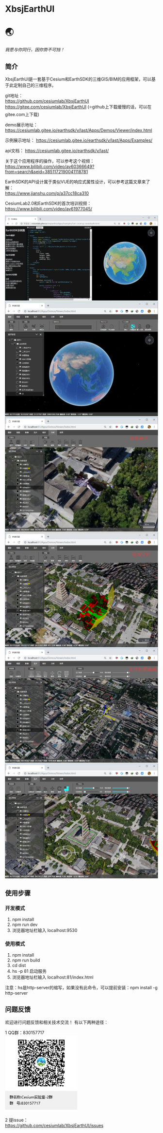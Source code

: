 # XbsjEarthUI

# 🌏
*我愿与你同行，因你势不可挡！*

## 简介
XbsjEarthUI是一套基于Cesium和EarthSDK的三维GIS/BIM的应用框架，可以基于此定制自己的三维程序。

git地址：  
https://github.com/cesiumlab/XbsjEarthUI   
https://gitee.com/cesiumlab/XbsjEarthUI (⭐github上下载缓慢的话，可以在gitee.com上下载)   

demo展示地址：
https://cesiumlab.gitee.io/earthsdk/v/last/Apps/Demos/Viewer/index.html

示例展示地址：
https://cesiumlab.gitee.io/earthsdk/v/last/Apps/Examples/

api文档：
https://cesiumlab.gitee.io/earthsdk/v/last/

关于这个应用程序的操作，可以参考这个视频：  
https://www.bilibili.com/video/av60366649?from=search&seid=3851172190041118781  

EarthSDK的API设计属于类似VUE的响应式属性设计，可以参考这篇文章来了解：  
https://www.jianshu.com/p/a37cc18ca310  

CesiumLab2.0和EarthSDK的首次培训视频：  
https://www.bilibili.com/video/av61977045/  

![](./Tools/readme/example.jpg)
![](./Tools/readme/start.png)  
![](./Tools/readme/视频融合.png)  
![](./Tools/readme/视域分析.png)  
![](./Tools/readme/瓦片位置编辑.png)  
![](./Tools/readme/压平.png)  

## 使用步骤

### 开发模式

1. npm install
2. npm run dev 
3. 浏览器地址栏输入 localhost:9530

### 使用模式

1. npm install
2. npm run build
3. cd dist
4. hs -p 81 启动服务
5. 浏览器地址栏输入 localhost:81/index.html

注意：hs是http-server的缩写，如果没有此命令，可以提前安装：npm install -g http-server

## 问题反馈

欢迎进行问题反馈和相关技术交流！
有以下两种途径：  

1 QQ群：830157717  
![](./Tools/readme/qq.png)

2 提issue：  
https://github.com/cesiumlab/XbsjEarthUI/issues

